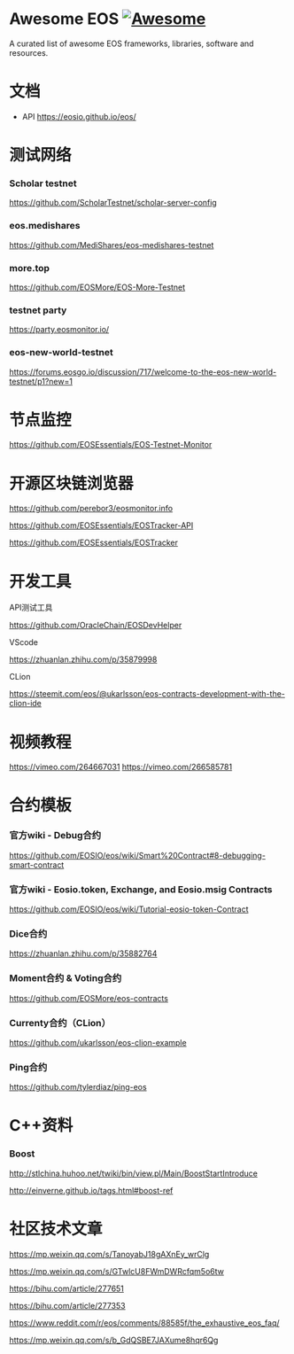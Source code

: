 # Awesome EOS [![Awesome](https://cdn.rawgit.com/sindresorhus/awesome/d7305f38d29fed78fa85652e3a63e154dd8e8829/media/badge.svg)](https://github.com/sindresorhus/awesome)

A curated list of awesome EOS frameworks, libraries, software and resources.

# 文档

- API
https://eosio.github.io/eos/

# 测试网络

### Scholar testnet
https://github.com/ScholarTestnet/scholar-server-config

### eos.medishares
https://github.com/MediShares/eos-medishares-testnet

### more.top
https://github.com/EOSMore/EOS-More-Testnet

### testnet party
https://party.eosmonitor.io/

### eos-new-world-testnet
https://forums.eosgo.io/discussion/717/welcome-to-the-eos-new-world-testnet/p1?new=1

# 节点监控

https://github.com/EOSEssentials/EOS-Testnet-Monitor

# 开源区块链浏览器

https://github.com/perebor3/eosmonitor.info

https://github.com/EOSEssentials/EOSTracker-API

https://github.com/EOSEssentials/EOSTracker

# 开发工具

API测试工具

https://github.com/OracleChain/EOSDevHelper

VScode

https://zhuanlan.zhihu.com/p/35879998

CLion

https://steemit.com/eos/@ukarlsson/eos-contracts-development-with-the-clion-ide

# 视频教程

https://vimeo.com/264667031
https://vimeo.com/266585781

# 合约模板

### 官方wiki - Debug合约

https://github.com/EOSIO/eos/wiki/Smart%20Contract#8-debugging-smart-contract

### 官方wiki - Eosio.token, Exchange, and Eosio.msig Contracts

https://github.com/EOSIO/eos/wiki/Tutorial-eosio-token-Contract

### Dice合约

https://zhuanlan.zhihu.com/p/35882764

### Moment合约 & Voting合约

https://github.com/EOSMore/eos-contracts

### Currenty合约（CLion）

https://github.com/ukarlsson/eos-clion-example

### Ping合约

https://github.com/tylerdiaz/ping-eos

# C++资料

### Boost

http://stlchina.huhoo.net/twiki/bin/view.pl/Main/BoostStartIntroduce

http://einverne.github.io/tags.html#boost-ref

# 社区技术文章

https://mp.weixin.qq.com/s/TanoyabJ18gAXnEy_wrClg

https://mp.weixin.qq.com/s/GTwlcU8FWmDWRcfqm5o6tw

https://bihu.com/article/277651

https://bihu.com/article/277353

https://www.reddit.com/r/eos/comments/88585f/the_exhaustive_eos_faq/

https://mp.weixin.qq.com/s/b_GdQSBE7JAXume8hqr6Qg